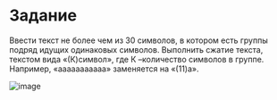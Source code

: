 # Задание
Ввести текст не более чем из 30 символов, в котором есть группы подряд идущих одинаковых символов. Выполнить сжатие текста, текстом вида «(К)символ», где К –количество символов в группе. Например, «ааааааааааа» заменяется на «(11)а».

![image](https://user-images.githubusercontent.com/55019810/154850338-d5dc7795-f960-4707-a4cc-81d06e309dfd.png)
